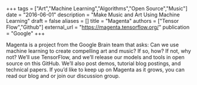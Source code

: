 +++
tags = ["Art","Machine Learning","Algorithms","Open Source","Music"]
date = "2016-06-01"
description = "Make Music and Art Using Machine Learning"
draft = false
aliases = []
title = "Magenta"
authors = ["Tensor Flow","Github"]
external_url = "https://magenta.tensorflow.org/"
publication = "Google"
+++

Magenta is a project from the Google Brain team that asks: Can we use machine learning to create compelling art and music? If so, how? If not, why not? We’ll use TensorFlow, and we’ll release our models and tools in open source on this GitHub. We’ll also post demos, tutorial blog postings, and technical papers. If you’d like to keep up on Magenta as it grows, you can read our blog and or join our discussion group.
